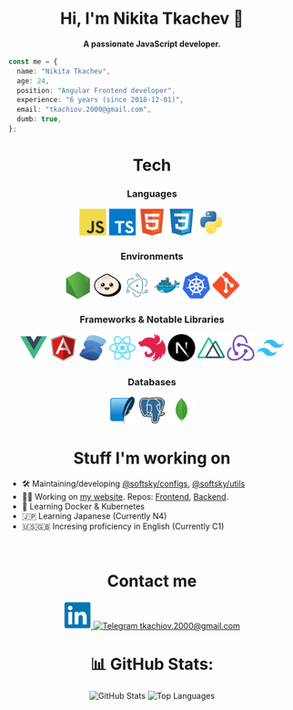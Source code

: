 <div align="center">

# Hi, I'm Nikita Tkachev 👋

**A passionate JavaScript developer.**

</div>

```ts
const me = {
  name: "Nikita Tkachev",
  age: 24,
  position: "Angular Frontend developer",
  experience: "6 years (since 2018-12-01)",
  email: "tkachiov.2000@gmail.com",
  dumb: true,
};
```

<div align="center">

# Tech

### Languages

<img src="https://raw.githubusercontent.com/devicons/devicon/master/icons/javascript/javascript-original.svg" height="48px" alt="JavaScript" title="JavaScript" />
<img src="https://raw.githubusercontent.com/devicons/devicon/master/icons/typescript/typescript-original.svg" height="48px" alt="TypeScript" title="TypeScript" />
<img src="https://raw.githubusercontent.com/devicons/devicon/master/icons/html5/html5-original.svg" height="48px" alt="HTML 5" title="HTML 5" />
<img src="https://raw.githubusercontent.com/devicons/devicon/master/icons/css3/css3-original.svg" height="48px" alt="CSS 3" title="CSS 3" />
<img src="https://raw.githubusercontent.com/devicons/devicon/master/icons/python/python-original.svg" height="48px" alt="Python" title="Python" />

### Environments

<img src="https://raw.githubusercontent.com/devicons/devicon/master/icons/nodejs/nodejs-original.svg" height="48px" alt="Node" title="Node" />
<img src="https://raw.githubusercontent.com/devicons/devicon/master/icons/bun/bun-original.svg" height="48px" alt="Bun" title="Bun" />
<img src="https://raw.githubusercontent.com/devicons/devicon/master/icons/electron/electron-original.svg" height="48px" alt="Electron" title="Electron" />
<img src="https://raw.githubusercontent.com/devicons/devicon/master/icons/docker/docker-original.svg" height="48px" alt="Docker" title="Docker" />
<img src="https://raw.githubusercontent.com/devicons/devicon/master/icons/kubernetes/kubernetes-original.svg" height="48px" alt="Kubernetes" title="Kubernetes" />
<img src="https://raw.githubusercontent.com/devicons/devicon/master/icons/git/git-original.svg" height="48px" alt="Git" title="Git" />

### Frameworks & Notable Libraries

<img src="https://raw.githubusercontent.com/devicons/devicon/master/icons/vuejs/vuejs-original.svg" height="48px" alt="Vue" title="Vue" />
<img src="https://raw.githubusercontent.com/devicons/devicon/master/icons/angularjs/angularjs-original.svg" height="48px" alt="Angular" title="Angular" />
<img src="https://raw.githubusercontent.com/devicons/devicon/master/icons/solidjs/solidjs-original.svg" height="48px" alt="Solid" title="Solid" />
<img src="https://raw.githubusercontent.com/devicons/devicon/master/icons/react/react-original.svg" height="48px" alt="React" title="React" />
<img src="https://raw.githubusercontent.com/devicons/devicon/master/icons/nestjs/nestjs-original.svg" height="48px" alt="NestJS" title="NestJS" />
<img src="https://raw.githubusercontent.com/devicons/devicon/master/icons/nextjs/nextjs-original.svg" height="48px" alt="NextJS" title="NextJS" />
<img src="https://raw.githubusercontent.com/devicons/devicon/master/icons/nuxtjs/nuxtjs-original.svg" height="48px" alt="NuxtJS" title="NuxtJS" />
<img src="https://raw.githubusercontent.com/devicons/devicon/master/icons/redux/redux-original.svg" height="48px" alt="Redux" title="Redux" />
<img src="https://raw.githubusercontent.com/devicons/devicon/master/icons/tailwindcss/tailwindcss-original.svg" height="48px" alt="Tailwind CSS" title="Tailwind CSS" />

### Databases

<img src="https://raw.githubusercontent.com/devicons/devicon/master/icons/sqlite/sqlite-original.svg" height="48px" alt="SQLite" title="SQLite" />
<img src="https://raw.githubusercontent.com/devicons/devicon/master/icons/postgresql/postgresql-original.svg" height="48px" alt="PostgreSQL" title="PostgreSQL" />
<img src="https://raw.githubusercontent.com/devicons/devicon/master/icons/mongodb/mongodb-original.svg" height="48px" alt="MongoDB" title="MongoDB" />

<br />

# Stuff I'm working on

</div>

- 🛠️ Maintaining/developing [@softsky/configs](https://github.com/SoundOfTheSky/configs), [@softsky/utils](https://github.com/SoundOfTheSky/utils)
- 🧑‍💻 Working on [my website](https://soft-sky.ru). Repos: [Frontend](https://github.com/SoundOfTheSky/sky-fe), [Backend](https://github.com/SoundOfTheSky/sky).
- 🔭 Learning Docker & Kubernetes
- 🇯🇵 Learning Japanese (Currently N4)
- 🇺🇸🇬🇧 Incresing proficiency in English (Currently C1)

<div align="center">

<br />

# Contact me

<a href="https://www.linkedin.com/in/SoundOfTheSky" target="_blank">
  <img
    alt="LinkedIn" 
    title="LinkedIn"
    src="https://raw.githubusercontent.com/devicons/devicon/master/icons/linkedin/linkedin-original.svg"
    height="48px"
  />
</a>
<a href="https://t.me/RocketPharah" target="_blank">
  <img
    alt="Telegram"
    title="Telegram"
    src="https://raw.githubusercontent.com/matomo-org/matomo-icons/master/src/socials/web.telegram.org.svg"
    height="48px"
  />
</a>
<a
  href="mailto:tkachiov.2000@gmail.com?subject=Website&body=Hi! I've seen your github profile and..."
  target="_blank"
  height="48px"
>
tkachiov.2000@gmail.com
</a>

<br />

# 📊 GitHub Stats:
<img src="https://github-readme-stats.vercel.app/api?username=SoundOfTheSky&theme=dark&hide_border=true&show_icons=true&count_private=true&include_all_commits=true" alt="GitHub Stats" title="GitHub Stats" width="400">

<img src="https://github-readme-stats.vercel.app/api/top-langs/?username=SoundOfTheSky&theme=dark&hide_border=true&layout=compact&langs_count=8" alt="Top Languages" title="Top Languages" width="400">
</div>
